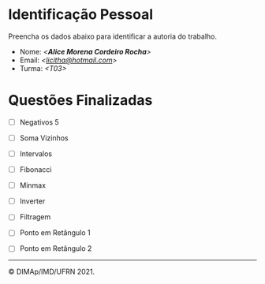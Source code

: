 ﻿# Identificação Pessoal

Preencha os dados abaixo para identificar a autoria do trabalho.

- Nome: *\<__Alice Morena Cordeiro Rocha__>*
- Email: *\<licitha@hotmail.com>*
- Turma: *\<T03>*

# Questões Finalizadas

- [ ] Negativos 5
- [ ] Soma Vizinhos
- [ ] Intervalos
- [ ] Fibonacci
- [ ] Minmax
- [ ] Inverter
- [ ] Filtragem
- [ ] Ponto em Retângulo 1
- [ ] Ponto em Retângulo 2


--------
&copy; DIMAp/IMD/UFRN 2021.
